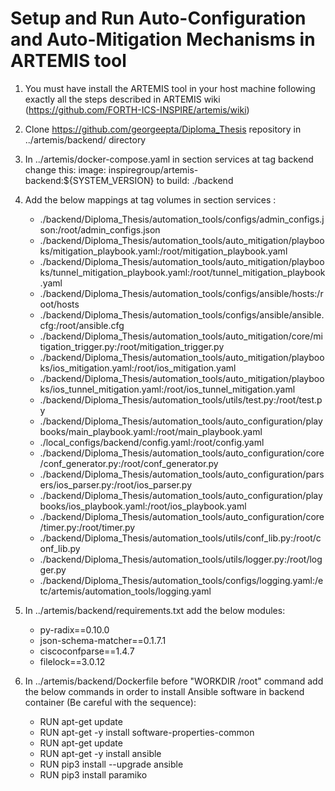 # Setup and Run Auto-Configuration and Auto-Mitigation Mechanisms in ARTEMIS tool

1. You must have install the ARTEMIS tool in your host machine following exactly all the steps described in ARTEMIS wiki
   (https://github.com/FORTH-ICS-INSPIRE/artemis/wiki)
  
2. Clone https://github.com/georgeepta/Diploma_Thesis repository in ../artemis/backend/ directory 

3. In ../artemis/docker-compose.yaml in section services at tag backend change this:
   image: inspiregroup/artemis-backend:${SYSTEM_VERSION}  to  build: ./backend

4. Add the below mappings at tag volumes in section services :

   - ./backend/Diploma_Thesis/automation_tools/configs/admin_configs.json:/root/admin_configs.json
   - ./backend/Diploma_Thesis/automation_tools/auto_mitigation/playbooks/mitigation_playbook.yaml:/root/mitigation_playbook.yaml
   - ./backend/Diploma_Thesis/automation_tools/auto_mitigation/playbooks/tunnel_mitigation_playbook.yaml:/root/tunnel_mitigation_playbook.yaml
   - ./backend/Diploma_Thesis/automation_tools/configs/ansible/hosts:/root/hosts
   - ./backend/Diploma_Thesis/automation_tools/configs/ansible/ansible.cfg:/root/ansible.cfg
   - ./backend/Diploma_Thesis/automation_tools/auto_mitigation/core/mitigation_trigger.py:/root/mitigation_trigger.py
   - ./backend/Diploma_Thesis/automation_tools/auto_mitigation/playbooks/ios_mitigation.yaml:/root/ios_mitigation.yaml
   - ./backend/Diploma_Thesis/automation_tools/auto_mitigation/playbooks/ios_tunnel_mitigation.yaml:/root/ios_tunnel_mitigation.yaml
   - ./backend/Diploma_Thesis/automation_tools/utils/test.py:/root/test.py
   - ./backend/Diploma_Thesis/automation_tools/auto_configuration/playbooks/main_playbook.yaml:/root/main_playbook.yaml
   - ./local_configs/backend/config.yaml:/root/config.yaml
   - ./backend/Diploma_Thesis/automation_tools/auto_configuration/core/conf_generator.py:/root/conf_generator.py
   - ./backend/Diploma_Thesis/automation_tools/auto_configuration/parsers/ios_parser.py:/root/ios_parser.py
   - ./backend/Diploma_Thesis/automation_tools/auto_configuration/playbooks/ios_playbook.yaml:/root/ios_playbook.yaml
   - ./backend/Diploma_Thesis/automation_tools/auto_configuration/core/timer.py:/root/timer.py
   - ./backend/Diploma_Thesis/automation_tools/utils/conf_lib.py:/root/conf_lib.py
   - ./backend/Diploma_Thesis/automation_tools/utils/logger.py:/root/logger.py
   - ./backend/Diploma_Thesis/automation_tools/configs/logging.yaml:/etc/artemis/automation_tools/logging.yaml
   

5. In ../artemis/backend/requirements.txt add the below modules:

   - py-radix==0.10.0
   - json-schema-matcher==0.1.7.1
   - ciscoconfparse==1.4.7 
   - filelock==3.0.12 


6. In ../artemis/backend/Dockerfile before "WORKDIR /root" command add the below commands in order to install Ansible 
   software in backend container (Be careful with the sequence):

   - RUN apt-get update
   - RUN apt-get -y install software-properties-common
   - RUN apt-get update
   - RUN apt-get -y install ansible
   - RUN pip3 install --upgrade ansible
   - RUN pip3 install paramiko

